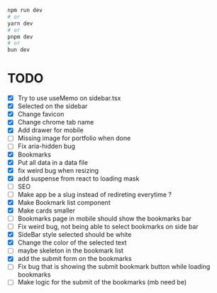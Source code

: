 ```bash
npm run dev
# or
yarn dev
# or
pnpm dev
# or
bun dev
```


# TODO

- [x] Try to use useMemo on sidebar.tsx
- [x] Selected on the sidebar
- [x] Change favicon
- [x] Change chrome tab name
- [x] Add drawer for mobile
- [ ] Missing image for portfolio when done
- [ ] Fix aria-hidden bug
- [x] Bookmarks
- [x] Put all data in a data file
- [x] fix weird bug when resizing
- [x] add suspense from react to loading mask
- [ ] SEO
- [ ] Make app be a slug instead of redireting everytime ? 
- [x] Make Bookmark list component
- [x] Make cards smaller
- [ ] Bookmarks page in mobile should show the bookmarks bar
- [ ] Fix weird bug, not being able to select bookmarks on side bar
- [x] SideBar style selected should be white
- [x] Change the color of the selected text
- [ ] maybe skeleton in the bookmark list
- [x] add the submit form on the bookmarks
- [ ] Fix bug that is showing the submit bookmark button while loading bookmarks
- [ ] Make logic for the submit of the bookmarks (mb need be)
